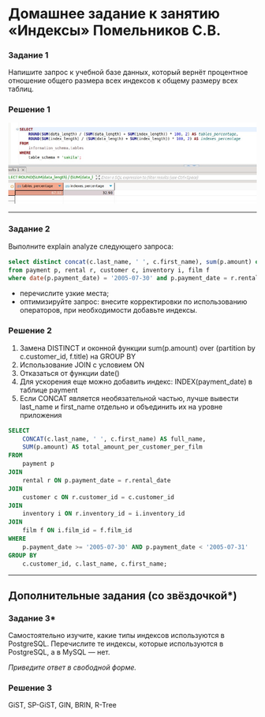 # Домашнее задание к занятию «Индексы» Помельников С.В.

### Задание 1

Напишите запрос к учебной базе данных, который вернёт процентное отношение общего размера всех индексов к общему размеру всех таблиц.

### Решение 1

![12-5-1](img/12-5-1.jpg)

---
### Задание 2

Выполните explain analyze следующего запроса:
```sql
select distinct concat(c.last_name, ' ', c.first_name), sum(p.amount) over (partition by c.customer_id, f.title)
from payment p, rental r, customer c, inventory i, film f
where date(p.payment_date) = '2005-07-30' and p.payment_date = r.rental_date and r.customer_id = c.customer_id and i.inventory_id = r.inventory_id
```
- перечислите узкие места;
- оптимизируйте запрос: внесите корректировки по использованию операторов, при необходимости добавьте индексы.

### Решение 2

1. Замена DISTINCT и оконной функции sum(p.amount) over (partition by c.customer_id, f.title) на GROUP BY
2. Использование JOIN с условием ON
3. Отказаться от функции date()
4. Для ускорения еще можно добавить индекс: INDEX(payment_date) в таблице payment
5. Если CONCAT является необязательной частью, лучше вывести last_name и first_name отдельно и объединить их на уровне приложения

```sql
SELECT 
    CONCAT(c.last_name, ' ', c.first_name) AS full_name,
    SUM(p.amount) AS total_amount_per_customer_per_film
FROM 
    payment p
JOIN 
    rental r ON p.payment_date = r.rental_date
JOIN 
    customer c ON r.customer_id = c.customer_id
JOIN 
    inventory i ON r.inventory_id = i.inventory_id
JOIN 
    film f ON i.film_id = f.film_id
WHERE 
    p.payment_date >= '2005-07-30' AND p.payment_date < '2005-07-31'
GROUP BY 
    c.customer_id, c.last_name, c.first_name;
```
---

## Дополнительные задания (со звёздочкой*)

### Задание 3*

Самостоятельно изучите, какие типы индексов используются в PostgreSQL. Перечислите те индексы, которые используются в PostgreSQL, а в MySQL — нет.

*Приведите ответ в свободной форме.*

### Решение 3

GiST, SP-GiST, GIN, BRIN, R-Tree
